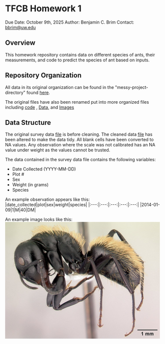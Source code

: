 # TFCB Homework 1

Due Date: October 9th, 2025
Author: Benjamin C. Brim
Contact: bbrim@uw.edu

## Overview

This homework repository contains data on different species of ants, their measurements, and code to predict the species of ant based on inputs.

## Repository Organization

All data in its original organization can be found in the "messy-project-directory" found [here](https://github.com/brimbenj/tfcb-homework1/tree/main/messy-project-directory).

The original files have also been renamed put into more organized files including [code](https://github.com/brimbenj/tfcb-homework1/tree/main/Code) , [Data](https://github.com/brimbenj/tfcb-homework1/tree/main/Data), and [Images](https://github.com/brimbenj/tfcb-homework1/tree/main/Images)

## Data Structure

The original survey data [file](Data/survey_data_original.xlsx) is before cleaning. The cleaned data [file](LINK) has been altered to make the data tidy. All blank cells have been converted to NA values. Any observation where the scale was not calibrated has an NA value under weight as the values cannot be trusted.

The data contained in the survey data file contains the following variables:
- Date Collected (YYYY-MM-DD)
- Plot #
- Sex
- Weight (in grams)
- Species

An example observation appears like this:
|date_collected|plot|sex|weight|species|
|:---:|:---:|:---:|:---:|:---:|
|2014-01-09|1|M|40|DM|

An example image looks like this:
![An Camponotus Darwinii curled up with a scale bar of 1mm](Images/casent_0191696_Camponotus_darwinii.jpg)
